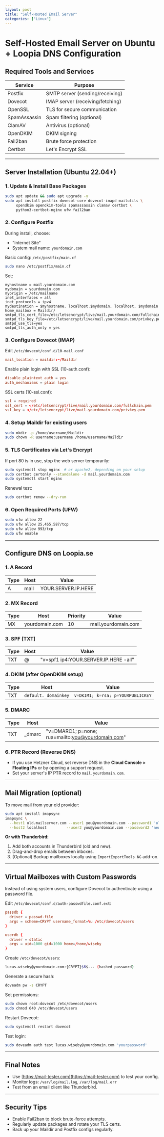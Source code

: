 ```yaml
---
layout: post
title: "Self-Hosted Email Server"
categories: ["Linux"]
---
```


# Self-Hosted Email Server on Ubuntu + Loopia DNS Configuration

## Required Tools and Services

| Service      | Purpose                         |
|--------------|---------------------------------|
| Postfix      | SMTP server (sending/receiving) |
| Dovecot      | IMAP server (receiving/fetching)|
| OpenSSL      | TLS for secure communication    |
| SpamAssassin | Spam filtering (optional)       |
| ClamAV       | Antivirus (optional)            |
| OpenDKIM     | DKIM signing                    |
| Fail2ban     | Brute force protection          |
| Certbot      | Let's Encrypt SSL               |

---

## Server Installation (Ubuntu 22.04+)

### 1. Update & Install Base Packages
```bash
sudo apt update && sudo apt upgrade -y
sudo apt install postfix dovecot-core dovecot-imapd mailutils \
     opendkim opendkim-tools spamassassin clamav certbot \
     python3-certbot-nginx ufw fail2ban
```

### 2. Configure Postfix
During install, choose:
- "Internet Site"
- System mail name: `yourdomain.com`

Basic config: `/etc/postfix/main.cf`
```bash
sudo nano /etc/postfix/main.cf
```
Set:
```
myhostname = mail.yourdomain.com
mydomain = yourdomain.com
myorigin = /etc/mailname
inet_interfaces = all
inet_protocols = ipv4
mydestination = $myhostname, localhost.$mydomain, localhost, $mydomain
home_mailbox = Maildir/
smtpd_tls_cert_file=/etc/letsencrypt/live/mail.yourdomain.com/fullchain.pem
smtpd_tls_key_file=/etc/letsencrypt/live/mail.yourdomain.com/privkey.pem
smtpd_use_tls=yes
smtpd_tls_auth_only = yes
```

### 3. Configure Dovecot (IMAP)
Edit `/etc/dovecot/conf.d/10-mail.conf`
```conf
mail_location = maildir:~/Maildir
```

Enable plain login with SSL (10-auth.conf):
```conf
disable_plaintext_auth = yes
auth_mechanisms = plain login
```

SSL certs (10-ssl.conf):
```conf
ssl = required
ssl_cert = </etc/letsencrypt/live/mail.yourdomain.com/fullchain.pem
ssl_key = </etc/letsencrypt/live/mail.yourdomain.com/privkey.pem
```

### 4. Setup Maildir for existing users
```bash
sudo mkdir -p /home/username/Maildir
sudo chown -R username:username /home/username/Maildir
```

### 5. TLS Certificates via Let's Encrypt
If port 80 is in use, stop the web server temporarily:
```bash
sudo systemctl stop nginx  # or apache2, depending on your setup
sudo certbot certonly --standalone -d mail.yourdomain.com
sudo systemctl start nginx
```

Renewal test:
```bash
sudo certbot renew --dry-run
```

### 6. Open Required Ports (UFW)
```bash
sudo ufw allow 22
sudo ufw allow 25,465,587/tcp
sudo ufw allow 993/tcp
sudo ufw enable
```

---

## Configure DNS on Loopia.se

### 1. A Record
| Type | Host | Value              |
|------|------|--------------------|
| A    | mail | YOUR.SERVER.IP.HERE|

### 2. MX Record
| Type | Host        | Priority | Value               |
|------|-------------|----------|---------------------|
| MX   | yourdomain.com | 10       | mail.yourdomain.com |

### 3. SPF (TXT)
| Type | Host | Value                                    |
|------|------|------------------------------------------|
| TXT  | @    | "v=spf1 ip4:YOUR.SERVER.IP.HERE -all"    |

### 4. DKIM (after OpenDKIM setup)
| Type | Host                          | Value                                |
|------|-------------------------------|--------------------------------------|
| TXT  | `default._domainkey`          | `v=DKIM1; k=rsa; p=YOURPUBLICKEY`    |

### 5. DMARC
| Type | Host   | Value                                               |
|------|--------|-----------------------------------------------------|
| TXT  | _dmarc | "v=DMARC1; p=none; rua=mailto:you@yourdomain.com"  |

### 6. PTR Record (Reverse DNS)
- If you use Hetzner Cloud, set reverse DNS in the **Cloud Console > Floating IPs** or by opening a support request.
- Set your server's IP PTR record to `mail.yourdomain.com`.

---

## Mail Migration (optional)

To move mail from your old provider:
```bash
sudo apt install imapsync
imapsync \
  --host1 old.mailserver.com --user1 you@yourdomain.com --password1 'oldpass' \
  --host2 localhost         --user2 you@yourdomain.com --password2 'newpass'
```

**Or with Thunderbird**:
1. Add both accounts in Thunderbird (old and new).
2. Drag-and-drop emails between inboxes.
3. (Optional) Backup mailboxes locally using `ImportExportTools NG` add-on.

---

## Virtual Mailboxes with Custom Passwords

Instead of using system users, configure Dovecot to authenticate using a password file.

Edit `/etc/dovecot/conf.d/auth-passwdfile.conf.ext`:
```conf
passdb {
  driver = passwd-file
  args = scheme=CRYPT username_format=%u /etc/dovecot/users
}

userdb {
  driver = static
  args = uid=1000 gid=1000 home=/home/wiseby
}
```

Create `/etc/dovecot/users`:
```bash
lucas.wiseby@yourdomain.com:{CRYPT}$6$... (hashed password)
```
Generate a secure hash:
```bash
doveadm pw -s CRYPT
```

Set permissions:
```bash
sudo chown root:dovecot /etc/dovecot/users
sudo chmod 640 /etc/dovecot/users
```

Restart Dovecot:
```bash
sudo systemctl restart dovecot
```

Test login:
```bash
sudo doveadm auth test lucas.wiseby@yourdomain.com 'yourpassword'
```

---

## Final Notes

- Use [https://mail-tester.com](https://mail-tester.com) to test your config.
- Monitor logs: `/var/log/mail.log`, `/var/log/mail.err`
- Test from an email client like Thunderbird.

---

## Security Tips

- Enable Fail2ban to block brute-force attempts.
- Regularly update packages and rotate your TLS certs.
- Back up your Maildir and Postfix configs regularly.
